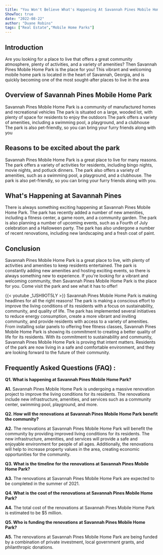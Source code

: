 ```yaml
---
title: "You Won't Believe What's Happening At Savannah Pines Mobile Home Park!"
ShowToc: true 
date: "2022-08-22"
author: "Duane Robins" 
tags: ["Real Estate","Mobile Home Parks"]
---
```

## Introduction
Are you looking for a place to live that offers a great community atmosphere, plenty of activities, and a variety of amenities? Then Savannah Pines Mobile Home Park is the place for you! This vibrant and welcoming mobile home park is located in the heart of Savannah, Georgia, and is quickly becoming one of the most sought-after places to live in the area 

## Overview of Savannah Pines Mobile Home Park
Savannah Pines Mobile Home Park is a community of manufactured homes and recreational vehicles The park is situated on a large, wooded lot, with plenty of space for residents to enjoy the outdoors The park offers a variety of amenities, including a swimming pool, a playground, and a clubhouse The park is also pet-friendly, so you can bring your furry friends along with you 

## Reasons to be excited about the park
Savannah Pines Mobile Home Park is a great place to live for many reasons. The park offers a variety of activities for residents, including bingo nights, movie nights, and potluck dinners. The park also offers a variety of amenities, such as a swimming pool, a playground, and a clubhouse. The park is also pet-friendly, so you can bring your furry friends along with you. 

## What's Happening at Savannah Pines
There is always something exciting happening at Savannah Pines Mobile Home Park. The park has recently added a number of new amenities, including a fitness center, a game room, and a community garden. The park is also planning a number of upcoming events, such as a Fourth of July celebration and a Halloween party. The park has also undergone a number of recent renovations, including new landscaping and a fresh coat of paint. 

## Conclusion
Savannah Pines Mobile Home Park is a great place to live, with plenty of activities and amenities to keep residents entertained. The park is constantly adding new amenities and hosting exciting events, so there is always something new to experience. If you're looking for a vibrant and welcoming community, then Savannah Pines Mobile Home Park is the place for you. Come visit the park and see what it has to offer!

{{< youtube _1JSH9OT5LY >}} 
Savannah Pines Mobile Home Park is making headlines for all the right reasons! The park is making a conscious effort to improve the living conditions of its residents with a focus on sustainability, community, and quality of life. The park has implemented several initiatives to reduce energy consumption, create a more vibrant and inviting community, and provide residents with access to a variety of amenities. From installing solar panels to offering free fitness classes, Savannah Pines Mobile Home Park is showing its commitment to creating a better quality of life for its residents. With its commitment to sustainability and community, Savannah Pines Mobile Home Park is proving that intent matters. Residents of the park are now living in a safe and comfortable environment, and they are looking forward to the future of their community.

## Frequently Asked Questions (FAQ) :
**Q1. What is happening at Savannah Pines Mobile Home Park?**

**A1.** Savannah Pines Mobile Home Park is undergoing a massive renovation project to improve the living conditions for its residents. The renovations include new infrastructure, amenities, and services such as a community center, swimming pool, playground, and more. 

**Q2. How will the renovations at Savannah Pines Mobile Home Park benefit the community?**

**A2.** The renovations at Savannah Pines Mobile Home Park will benefit the community by providing improved living conditions for its residents. The new infrastructure, amenities, and services will provide a safe and enjoyable environment for people of all ages. Additionally, the renovations will help to increase property values in the area, creating economic opportunities for the community. 

**Q3. What is the timeline for the renovations at Savannah Pines Mobile Home Park?**

**A3.** The renovations at Savannah Pines Mobile Home Park are expected to be completed in the summer of 2021. 

**Q4. What is the cost of the renovations at Savannah Pines Mobile Home Park?**

**A4.** The total cost of the renovations at Savannah Pines Mobile Home Park is estimated to be $5 million. 

**Q5. Who is funding the renovations at Savannah Pines Mobile Home Park?**

**A5.** The renovations at Savannah Pines Mobile Home Park are being funded by a combination of private investment, local government grants, and philanthropic donations.



